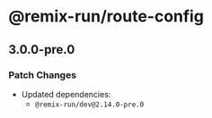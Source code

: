 # @remix-run/route-config

## 3.0.0-pre.0

### Patch Changes

- Updated dependencies:
  - `@remix-run/dev@2.14.0-pre.0`
